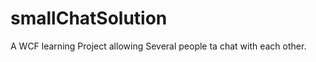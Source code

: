 smallChatSolution
=================

A WCF learning Project allowing Several people ta chat with each other.
